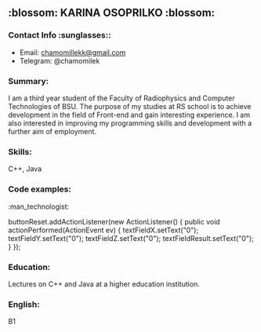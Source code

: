 <h2>:blossom: KARINA OSOPRILKO :blossom:</h2>

<h3>Contact Info :sunglasses::</h3>

* Email: chamomillekk@gmail.com
* Telegram: @chamomilek

<h3>Summary:</h3> I am a third year student of the Faculty of Radiophysics and Computer Technologies of BSU. The purpose of my studies at RS school is to achieve development in the field of Front-end and gain interesting experience. I am also interested in improving my programming skills and development with a further aim of employment.


<h3>Skills:</h3> C++, Java

<h3>Code examples:</h3> :man_technologist:

buttonReset.addActionListener(new ActionListener() {
public void actionPerformed(ActionEvent ev) {
textFieldX.setText("0");
textFieldY.setText("0");
textFieldZ.setText("0");
textFieldResult.setText("0");
}
});

<h3>Education:</h3> Lectures on C++ and Java at a higher education institution.

<h3>English:</h3> B1

